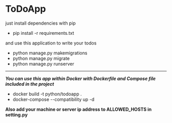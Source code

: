 # ToDoApp

just install dependencies with pip

- pip install -r requirements.txt

and use this application to write your todos

- python manage.py makemigrations
- python manage.py migrate
- python manage.py runserver

----

***You can use this app within Docker with Dockerfile and Compose file included in the project***

- docker build -t python/todoapp .
- docker-compose --compatibility up -d

**Also add your machine or server ip address to ALLOWED_HOSTS in setting.py**
